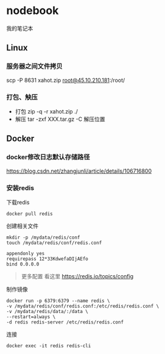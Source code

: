 # nodebook
我的笔记本

## Linux
### 服务器之间文件拷贝
scp -P 8631 xahot.zip root@45.10.210.181:/root/
### 打包、觖压
- 打包 zip -q -r xahot.zip ./
- 解压 tar -zxf XXX.tar.gz -C 解压位置
## Docker
### docker修改日志默认存储路径
https://blog.csdn.net/zhangjunli/article/details/106716800
### 安装redis
下载redis
```
docker pull redis
```
创建相关文件
```
mkdir -p /mydata/redis/conf
touch /mydata/redis/conf/redis.conf

appendonly yes
requirepass 12*33KdwefaDIjAEfo
bind 0.0.0.0
```
> 更多配置 看这里 https://redis.io/topics/config

制作镜像
```
docker run -p 6379:6379 --name redis \
-v /mydata/redis/conf/redis.conf:/etc/redis/redis.conf \
-v /mydata/redis/data/:/data \
--restart=always \
-d redis redis-server /etc/redis/redis.conf 
```
连接
```
docker exec -it redis redis-cli
```
